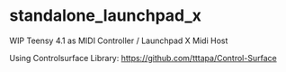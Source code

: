 # standalone_launchpad_x

WIP Teensy 4.1 as MIDI Controller / Launchpad X Midi Host<br />

Using Controlsurface Library: 
https://github.com/tttapa/Control-Surface<br />
